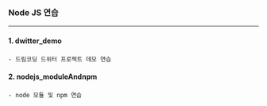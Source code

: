### Node JS 연습

---

#### 1. dwitter_demo

    - 드림코딩 드위터 프로젝트 데모 연습

#### 2. nodejs_moduleAndnpm

    - node 모듈 및 npm 연습
